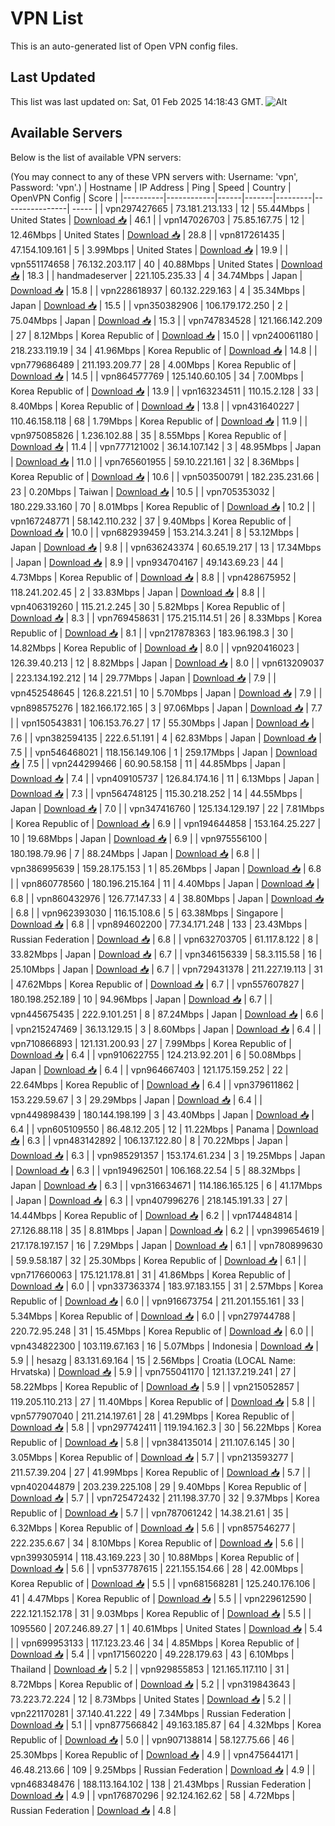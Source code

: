 # VPN List

This is an auto-generated list of Open VPN config files.

## Last Updated

This list was last updated on: Sat, 01 Feb 2025 14:18:43 GMT.
![Alt](https://repobeats.axiom.co/api/embed/186b98318ef1479477931607c1ad7d823f12451f.svg "Repobeats analytics image")

## Available Servers

Below is the list of available VPN servers:

(You may connect to any of these VPN servers with: Username: 'vpn', Password: 'vpn'.)
| Hostname | IP Address | Ping | Speed | Country | OpenVPN Config | Score |
|----------|------------|------|-------|---------|----------------| ----- |
| vpn297427665 | 73.181.213.133 | 12 | 55.44Mbps | United States | [Download 📥](./configs/server_0_US.ovpn) | 46.1 |
| vpn147026703 | 75.85.167.75 | 12 | 12.46Mbps | United States | [Download 📥](./configs/server_1_US.ovpn) | 28.8 |
| vpn817261435 | 47.154.109.161 | 5 | 3.99Mbps | United States | [Download 📥](./configs/server_2_US.ovpn) | 19.9 |
| vpn551174658 | 76.132.203.117 | 40 | 40.88Mbps | United States | [Download 📥](./configs/server_3_US.ovpn) | 18.3 |
| handmadeserver | 221.105.235.33 | 4 | 34.74Mbps | Japan | [Download 📥](./configs/server_4_JP.ovpn) | 15.8 |
| vpn228618937 | 60.132.229.163 | 4 | 35.34Mbps | Japan | [Download 📥](./configs/server_5_JP.ovpn) | 15.5 |
| vpn350382906 | 106.179.172.250 | 2 | 75.04Mbps | Japan | [Download 📥](./configs/server_6_JP.ovpn) | 15.3 |
| vpn747834528 | 121.166.142.209 | 27 | 8.12Mbps | Korea Republic of | [Download 📥](./configs/server_7_KR.ovpn) | 15.0 |
| vpn240061180 | 218.233.119.19 | 34 | 41.96Mbps | Korea Republic of | [Download 📥](./configs/server_8_KR.ovpn) | 14.8 |
| vpn779686489 | 211.193.209.77 | 28 | 4.00Mbps | Korea Republic of | [Download 📥](./configs/server_9_KR.ovpn) | 14.5 |
| vpn864577769 | 125.140.60.105 | 34 | 7.00Mbps | Korea Republic of | [Download 📥](./configs/server_10_KR.ovpn) | 13.9 |
| vpn163234511 | 110.15.2.128 | 33 | 8.40Mbps | Korea Republic of | [Download 📥](./configs/server_11_KR.ovpn) | 13.8 |
| vpn431640227 | 110.46.158.118 | 68 | 1.79Mbps | Korea Republic of | [Download 📥](./configs/server_12_KR.ovpn) | 11.9 |
| vpn975085826 | 1.236.102.88 | 35 | 8.55Mbps | Korea Republic of | [Download 📥](./configs/server_13_KR.ovpn) | 11.4 |
| vpn777121002 | 36.14.107.142 | 3 | 48.95Mbps | Japan | [Download 📥](./configs/server_14_JP.ovpn) | 11.0 |
| vpn765601955 | 59.10.221.161 | 32 | 8.36Mbps | Korea Republic of | [Download 📥](./configs/server_15_KR.ovpn) | 10.6 |
| vpn503500791 | 182.235.231.66 | 23 | 0.20Mbps | Taiwan | [Download 📥](./configs/server_16_TW.ovpn) | 10.5 |
| vpn705353032 | 180.229.33.160 | 70 | 8.01Mbps | Korea Republic of | [Download 📥](./configs/server_17_KR.ovpn) | 10.2 |
| vpn167248771 | 58.142.110.232 | 37 | 9.40Mbps | Korea Republic of | [Download 📥](./configs/server_18_KR.ovpn) | 10.0 |
| vpn682939459 | 153.214.3.241 | 8 | 53.12Mbps | Japan | [Download 📥](./configs/server_19_JP.ovpn) | 9.8 |
| vpn636243374 | 60.65.19.217 | 13 | 17.34Mbps | Japan | [Download 📥](./configs/server_20_JP.ovpn) | 8.9 |
| vpn934704167 | 49.143.69.23 | 44 | 4.73Mbps | Korea Republic of | [Download 📥](./configs/server_21_KR.ovpn) | 8.8 |
| vpn428675952 | 118.241.202.45 | 2 | 33.83Mbps | Japan | [Download 📥](./configs/server_22_JP.ovpn) | 8.8 |
| vpn406319260 | 115.21.2.245 | 30 | 5.82Mbps | Korea Republic of | [Download 📥](./configs/server_23_KR.ovpn) | 8.3 |
| vpn769458631 | 175.215.114.51 | 26 | 8.33Mbps | Korea Republic of | [Download 📥](./configs/server_24_KR.ovpn) | 8.1 |
| vpn217878363 | 183.96.198.3 | 30 | 14.82Mbps | Korea Republic of | [Download 📥](./configs/server_25_KR.ovpn) | 8.0 |
| vpn920416023 | 126.39.40.213 | 12 | 8.82Mbps | Japan | [Download 📥](./configs/server_26_JP.ovpn) | 8.0 |
| vpn613209037 | 223.134.192.212 | 14 | 29.77Mbps | Japan | [Download 📥](./configs/server_27_JP.ovpn) | 7.9 |
| vpn452548645 | 126.8.221.51 | 10 | 5.70Mbps | Japan | [Download 📥](./configs/server_28_JP.ovpn) | 7.9 |
| vpn898575276 | 182.166.172.165 | 3 | 97.06Mbps | Japan | [Download 📥](./configs/server_29_JP.ovpn) | 7.7 |
| vpn150543831 | 106.153.76.27 | 17 | 55.30Mbps | Japan | [Download 📥](./configs/server_30_JP.ovpn) | 7.6 |
| vpn382594135 | 222.6.51.191 | 4 | 62.83Mbps | Japan | [Download 📥](./configs/server_31_JP.ovpn) | 7.5 |
| vpn546468021 | 118.156.149.106 | 1 | 259.17Mbps | Japan | [Download 📥](./configs/server_32_JP.ovpn) | 7.5 |
| vpn244299466 | 60.90.58.158 | 11 | 44.85Mbps | Japan | [Download 📥](./configs/server_33_JP.ovpn) | 7.4 |
| vpn409105737 | 126.84.174.16 | 11 | 6.13Mbps | Japan | [Download 📥](./configs/server_34_JP.ovpn) | 7.3 |
| vpn564748125 | 115.30.218.252 | 14 | 44.55Mbps | Japan | [Download 📥](./configs/server_35_JP.ovpn) | 7.0 |
| vpn347416760 | 125.134.129.197 | 22 | 7.81Mbps | Korea Republic of | [Download 📥](./configs/server_36_KR.ovpn) | 6.9 |
| vpn194644858 | 153.164.25.227 | 10 | 19.68Mbps | Japan | [Download 📥](./configs/server_37_JP.ovpn) | 6.9 |
| vpn975556100 | 180.198.79.96 | 7 | 88.24Mbps | Japan | [Download 📥](./configs/server_38_JP.ovpn) | 6.8 |
| vpn386995639 | 159.28.175.153 | 1 | 85.26Mbps | Japan | [Download 📥](./configs/server_39_JP.ovpn) | 6.8 |
| vpn860778560 | 180.196.215.164 | 11 | 4.40Mbps | Japan | [Download 📥](./configs/server_40_JP.ovpn) | 6.8 |
| vpn860432976 | 126.77.147.33 | 4 | 38.80Mbps | Japan | [Download 📥](./configs/server_41_JP.ovpn) | 6.8 |
| vpn962393030 | 116.15.108.6 | 5 | 63.38Mbps | Singapore | [Download 📥](./configs/server_42_SG.ovpn) | 6.8 |
| vpn894602200 | 77.34.171.248 | 133 | 23.43Mbps | Russian Federation | [Download 📥](./configs/server_43_RU.ovpn) | 6.8 |
| vpn632703705 | 61.117.8.122 | 8 | 33.82Mbps | Japan | [Download 📥](./configs/server_44_JP.ovpn) | 6.7 |
| vpn346156339 | 58.3.115.58 | 16 | 25.10Mbps | Japan | [Download 📥](./configs/server_45_JP.ovpn) | 6.7 |
| vpn729431378 | 211.227.19.113 | 31 | 47.62Mbps | Korea Republic of | [Download 📥](./configs/server_46_KR.ovpn) | 6.7 |
| vpn557607827 | 180.198.252.189 | 10 | 94.96Mbps | Japan | [Download 📥](./configs/server_47_JP.ovpn) | 6.7 |
| vpn445675435 | 222.9.101.251 | 8 | 87.24Mbps | Japan | [Download 📥](./configs/server_48_JP.ovpn) | 6.6 |
| vpn215247469 | 36.13.129.15 | 3 | 8.60Mbps | Japan | [Download 📥](./configs/server_49_JP.ovpn) | 6.4 |
| vpn710866893 | 121.131.200.93 | 27 | 7.99Mbps | Korea Republic of | [Download 📥](./configs/server_50_KR.ovpn) | 6.4 |
| vpn910622755 | 124.213.92.201 | 6 | 50.08Mbps | Japan | [Download 📥](./configs/server_51_JP.ovpn) | 6.4 |
| vpn964667403 | 121.175.159.252 | 22 | 22.64Mbps | Korea Republic of | [Download 📥](./configs/server_52_KR.ovpn) | 6.4 |
| vpn379611862 | 153.229.59.67 | 3 | 29.29Mbps | Japan | [Download 📥](./configs/server_53_JP.ovpn) | 6.4 |
| vpn449898439 | 180.144.198.199 | 3 | 43.40Mbps | Japan | [Download 📥](./configs/server_54_JP.ovpn) | 6.4 |
| vpn605109550 | 86.48.12.205 | 12 | 11.22Mbps | Panama | [Download 📥](./configs/server_55_PA.ovpn) | 6.3 |
| vpn483142892 | 106.137.122.80 | 8 | 70.22Mbps | Japan | [Download 📥](./configs/server_56_JP.ovpn) | 6.3 |
| vpn985291357 | 153.174.61.234 | 3 | 19.25Mbps | Japan | [Download 📥](./configs/server_57_JP.ovpn) | 6.3 |
| vpn194962501 | 106.168.22.54 | 5 | 88.32Mbps | Japan | [Download 📥](./configs/server_58_JP.ovpn) | 6.3 |
| vpn316634671 | 114.186.165.125 | 6 | 41.17Mbps | Japan | [Download 📥](./configs/server_59_JP.ovpn) | 6.3 |
| vpn407996276 | 218.145.191.33 | 27 | 14.44Mbps | Korea Republic of | [Download 📥](./configs/server_60_KR.ovpn) | 6.2 |
| vpn174484814 | 27.126.88.118 | 35 | 8.81Mbps | Japan | [Download 📥](./configs/server_61_JP.ovpn) | 6.2 |
| vpn399654619 | 217.178.197.157 | 16 | 7.29Mbps | Japan | [Download 📥](./configs/server_62_JP.ovpn) | 6.1 |
| vpn780899630 | 59.9.58.187 | 32 | 25.30Mbps | Korea Republic of | [Download 📥](./configs/server_63_KR.ovpn) | 6.1 |
| vpn717660063 | 175.121.178.81 | 31 | 41.86Mbps | Korea Republic of | [Download 📥](./configs/server_64_KR.ovpn) | 6.0 |
| vpn337363374 | 183.97.183.155 | 31 | 2.57Mbps | Korea Republic of | [Download 📥](./configs/server_65_KR.ovpn) | 6.0 |
| vpn916673754 | 211.201.155.161 | 33 | 5.34Mbps | Korea Republic of | [Download 📥](./configs/server_66_KR.ovpn) | 6.0 |
| vpn279744788 | 220.72.95.248 | 31 | 15.45Mbps | Korea Republic of | [Download 📥](./configs/server_67_KR.ovpn) | 6.0 |
| vpn434822300 | 103.119.67.163 | 16 | 5.07Mbps | Indonesia | [Download 📥](./configs/server_68_ID.ovpn) | 5.9 |
| hesazg | 83.131.69.164 | 15 | 2.56Mbps | Croatia (LOCAL Name: Hrvatska) | [Download 📥](./configs/server_69_HR.ovpn) | 5.9 |
| vpn755041170 | 121.137.219.241 | 27 | 58.22Mbps | Korea Republic of | [Download 📥](./configs/server_70_KR.ovpn) | 5.9 |
| vpn215052857 | 119.205.110.213 | 27 | 11.40Mbps | Korea Republic of | [Download 📥](./configs/server_71_KR.ovpn) | 5.8 |
| vpn577907040 | 211.214.197.61 | 28 | 41.29Mbps | Korea Republic of | [Download 📥](./configs/server_72_KR.ovpn) | 5.8 |
| vpn297742411 | 119.194.162.3 | 30 | 56.22Mbps | Korea Republic of | [Download 📥](./configs/server_73_KR.ovpn) | 5.8 |
| vpn384135014 | 211.107.6.145 | 30 | 3.05Mbps | Korea Republic of | [Download 📥](./configs/server_74_KR.ovpn) | 5.7 |
| vpn213593277 | 211.57.39.204 | 27 | 41.99Mbps | Korea Republic of | [Download 📥](./configs/server_75_KR.ovpn) | 5.7 |
| vpn402044879 | 203.239.225.108 | 29 | 9.40Mbps | Korea Republic of | [Download 📥](./configs/server_76_KR.ovpn) | 5.7 |
| vpn725472432 | 211.198.37.70 | 32 | 9.37Mbps | Korea Republic of | [Download 📥](./configs/server_77_KR.ovpn) | 5.7 |
| vpn787061242 | 14.38.21.61 | 35 | 6.32Mbps | Korea Republic of | [Download 📥](./configs/server_78_KR.ovpn) | 5.6 |
| vpn857546277 | 222.235.6.67 | 34 | 8.10Mbps | Korea Republic of | [Download 📥](./configs/server_79_KR.ovpn) | 5.6 |
| vpn399305914 | 118.43.169.223 | 30 | 10.88Mbps | Korea Republic of | [Download 📥](./configs/server_80_KR.ovpn) | 5.6 |
| vpn537787615 | 221.155.154.66 | 28 | 42.00Mbps | Korea Republic of | [Download 📥](./configs/server_81_KR.ovpn) | 5.5 |
| vpn681568281 | 125.240.176.106 | 41 | 4.47Mbps | Korea Republic of | [Download 📥](./configs/server_82_KR.ovpn) | 5.5 |
| vpn229612590 | 222.121.152.178 | 31 | 9.03Mbps | Korea Republic of | [Download 📥](./configs/server_83_KR.ovpn) | 5.5 |
| 1095560 | 207.246.89.27 | 1 | 40.61Mbps | United States | [Download 📥](./configs/server_84_US.ovpn) | 5.4 |
| vpn699953133 | 117.123.23.46 | 34 | 4.85Mbps | Korea Republic of | [Download 📥](./configs/server_85_KR.ovpn) | 5.4 |
| vpn171560220 | 49.228.179.63 | 43 | 6.10Mbps | Thailand | [Download 📥](./configs/server_86_TH.ovpn) | 5.2 |
| vpn929855853 | 121.165.117.110 | 31 | 8.72Mbps | Korea Republic of | [Download 📥](./configs/server_87_KR.ovpn) | 5.2 |
| vpn319843643 | 73.223.72.224 | 12 | 8.73Mbps | United States | [Download 📥](./configs/server_88_US.ovpn) | 5.2 |
| vpn221170281 | 37.140.41.222 | 49 | 7.34Mbps | Russian Federation | [Download 📥](./configs/server_89_RU.ovpn) | 5.1 |
| vpn877566842 | 49.163.185.87 | 64 | 4.32Mbps | Korea Republic of | [Download 📥](./configs/server_90_KR.ovpn) | 5.0 |
| vpn907138814 | 58.127.75.66 | 46 | 25.30Mbps | Korea Republic of | [Download 📥](./configs/server_91_KR.ovpn) | 4.9 |
| vpn475644171 | 46.48.213.66 | 109 | 9.25Mbps | Russian Federation | [Download 📥](./configs/server_92_RU.ovpn) | 4.9 |
| vpn468348476 | 188.113.164.102 | 138 | 21.43Mbps | Russian Federation | [Download 📥](./configs/server_93_RU.ovpn) | 4.9 |
| vpn176870296 | 92.124.162.62 | 58 | 4.72Mbps | Russian Federation | [Download 📥](./configs/server_94_RU.ovpn) | 4.8 |
